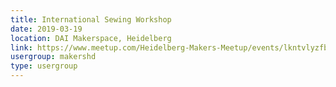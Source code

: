 ```yaml
---
title: International Sewing Workshop
date: 2019-03-19
location: DAI Makerspace, Heidelberg
link: https://www.meetup.com/Heidelberg-Makers-Meetup/events/lkntvlyzfbzb/
usergroup: makershd
type: usergroup
---
```

